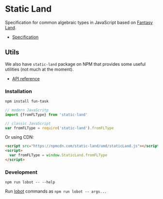 # Static Land

Specification for common algebraic types in JavaScript
based on [Fantasy Land](https://github.com/fantasyland/fantasy-land).

 * [Specification](docs/spec.md)

## Utils

We also have `static-land` package on NPM that provides some useful utilities (not much at the moment).

 * [API reference](docs/API.md)

### Installation

```sh
npm install fun-task
```

```js
// modern JavaScritp
import {fromFLType} from 'static-land'

// classic JavaScript
var fromFLType = require('static-land').fromFLType
```

Or using CDN:

```html
<script src="https://npmcdn.com/static-land/umd/staticLand.js"></script>
<script>
  var fromFLType = window.StaticLand.fromFLType
</script>
```

### Development

```
npm run lobot -- --help
```

Run [lobot](https://github.com/rpominov/lobot) commands as `npm run lobot -- args...`
